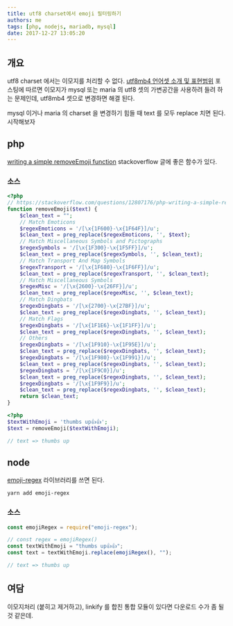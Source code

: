 ```yaml
---
title: utf8 charset에서 emoji 필터링하기
authors: me
tags: [php, nodejs, mariadb, mysql]
date: 2017-12-27 13:05:20
---
```


## 개요

utf8 charset 에서는 이모지를 처리할 수 없다.
[utf8mb4 언어셋 소개 및 표현범위](https://blog.lael.be/post/917) 포스팅에 따르면 이모지가 mysql 또는 maria 의 utf8 셋의 가변공간을 사용하려 들려 하는 문제인데, utf8mb4 셋으로 변경하면 해결 된다.

mysql 이거나 maria 의 charset 을 변경하기 힘들 때 text 를 모두 replace 치면 된다. 시작해보자

## php

[writing a simple removeEmoji function](https://stackoverflow.com/questions/12807176/php-writing-a-simple-removeemoji-function) stackoverflow 글에 좋은 함수가 있다.

### 소스

```php
<?php
// https://stackoverflow.com/questions/12807176/php-writing-a-simple-removeemoji-function
function removeEmoji($text) {
    $clean_text = "";
    // Match Emoticons
    $regexEmoticons = '/[\x{1F600}-\x{1F64F}]/u';
    $clean_text = preg_replace($regexEmoticons, '', $text);
    // Match Miscellaneous Symbols and Pictographs
    $regexSymbols = '/[\x{1F300}-\x{1F5FF}]/u';
    $clean_text = preg_replace($regexSymbols, '', $clean_text);
    // Match Transport And Map Symbols
    $regexTransport = '/[\x{1F680}-\x{1F6FF}]/u';
    $clean_text = preg_replace($regexTransport, '', $clean_text);
    // Match Miscellaneous Symbols
    $regexMisc = '/[\x{2600}-\x{26FF}]/u';
    $clean_text = preg_replace($regexMisc, '', $clean_text);
    // Match Dingbats
    $regexDingbats = '/[\x{2700}-\x{27BF}]/u';
    $clean_text = preg_replace($regexDingbats, '', $clean_text);
    // Match Flags
    $regexDingbats = '/[\x{1F1E6}-\x{1F1FF}]/u';
    $clean_text = preg_replace($regexDingbats, '', $clean_text);
    // Others
    $regexDingbats = '/[\x{1F910}-\x{1F95E}]/u';
    $clean_text = preg_replace($regexDingbats, '', $clean_text);
    $regexDingbats = '/[\x{1F980}-\x{1F991}]/u';
    $clean_text = preg_replace($regexDingbats, '', $clean_text);
    $regexDingbats = '/[\x{1F9C0}]/u';
    $clean_text = preg_replace($regexDingbats, '', $clean_text);
    $regexDingbats = '/[\x{1F9F9}]/u';
    $clean_text = preg_replace($regexDingbats, '', $clean_text);
    return $clean_text;
}
```

```php
<?php
$textWithEmoji = 'thumbs up👍👍';
$text = removeEmoji($textWithEmoji);

// text => thumbs up
```

## node

[emoji-regex](https://github.com/mathiasbynens/emoji-regex) 라이브러리를 쓰면 된다.

```bash
yarn add emoji-regex
```

### 소스

```js
const emojiRegex = require("emoji-regex");

// const regex = emojiRegex()
const textWithEmoji = "thumbs up👍👍";
const text = textWithEmoji.replace(emojiRegex(), "");

// text => thumbs up
```

## 여담

이모지처리 (붙히고 제거하고), linkify 를 합친 통합 모듈이 있다면 다운로드 수가 좀 될 것 같은데.
